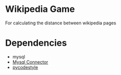 # Wikipedia Game
For calculating the distance between wikipedia pages

# Dependencies
* mysql
* [Mysql Connector](https://dev.mysql.com/downloads/connector/python/)
* [pycodestyle](https://github.com/PyCQA/pycodestyle)
